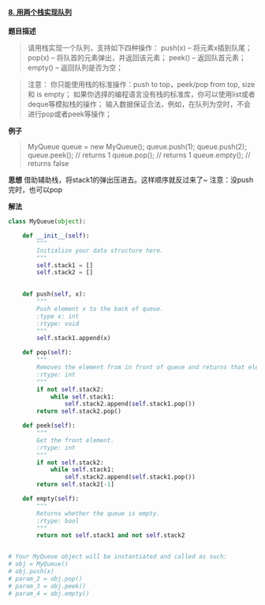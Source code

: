 #### [8. 用两个栈实现队列](https://www.acwing.com/problem/content/36/)

**题目描述**
> 请用栈实现一个队列，支持如下四种操作：
push(x) – 将元素x插到队尾；
pop(x) – 将队首的元素弹出，并返回该元素；
peek() – 返回队首元素；
empty() – 返回队列是否为空；

> 注意：
你只能使用栈的标准操作：push to top，peek/pop from top, size 和 is empty；
如果你选择的编程语言没有栈的标准库，你可以使用list或者deque等模拟栈的操作；
输入数据保证合法，例如，在队列为空时，不会进行pop或者peek等操作；

**例子**
> MyQueue queue = new MyQueue();
queue.push(1);
queue.push(2);
queue.peek();  // returns 1
queue.pop();   // returns 1
queue.empty(); // returns false

**思想**
借助辅助栈，将stack1的弹出压进去。这样顺序就反过来了~
注意：没push完时，也可以pop

**解法**
```python
class MyQueue(object):

    def __init__(self):
        """
        Initialize your data structure here.
        """
        self.stack1 = []
        self.stack2 = []
        

    def push(self, x):
        """
        Push element x to the back of queue.
        :type x: int
        :rtype: void
        """
        self.stack1.append(x)

    def pop(self):
        """
        Removes the element from in front of queue and returns that element.
        :rtype: int
        """
        if not self.stack2:
            while self.stack1:
                self.stack2.append(self.stack1.pop())
        return self.stack2.pop()

    def peek(self):
        """
        Get the front element.
        :rtype: int
        """
        if not self.stack2:
            while self.stack1:
                self.stack2.append(self.stack1.pop())
        return self.stack2[-1]

    def empty(self):
        """
        Returns whether the queue is empty.
        :rtype: bool
        """
        return not self.stack1 and not self.stack2


# Your MyQueue object will be instantiated and called as such:
# obj = MyQueue()
# obj.push(x)
# param_2 = obj.pop()
# param_3 = obj.peek()
# param_4 = obj.empty()
```